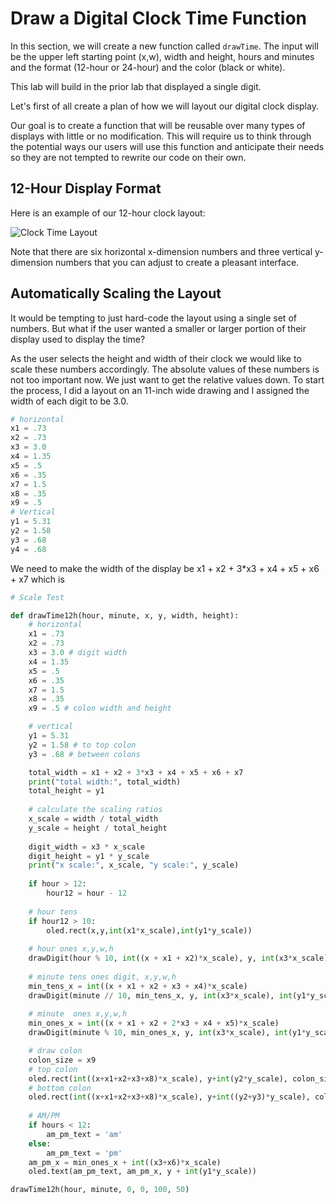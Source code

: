 # Draw a Digital Clock Time Function

In this section, we will create a new function called ```drawTime```.  The input will be the upper left starting point (x,w), width and height, hours and minutes
and the format (12-hour or 24-hour) and the color (black or white).

This lab will build in the prior lab that displayed a single digit.

Let's first of all create a plan of how we will layout our digital clock display.

Our goal is to create a function that will be reusable over many types of displays with little or no modification.  This will require us to think through the potential ways our users will use this function and anticipate their needs so they
are not tempted to rewrite our code on their own.

## 12-Hour Display Format

Here is an example of our 12-hour clock layout:

![Clock Time Layout](../img/clock-time-layout.png)

Note that there are six horizontal x-dimension numbers and three vertical y-dimension numbers that you can adjust to create a pleasant interface.

## Automatically Scaling the Layout

It would be tempting to just hard-code the layout using a single set of numbers.
But what if the user wanted a smaller or larger portion of their display used to
display the time?

As the user selects the height and width of their clock we would like to scale these numbers accordingly.  The absolute values of these numbers is not too important
now.  We just want to get the relative values down.  To start the process, I did
a layout on an 11-inch wide drawing and I assigned the width of each digit to be 3.0.

```py
# horizontal
x1 = .73
x2 = .73
x3 = 3.0
x4 = 1.35
x5 = .5
x6 = .35
x7 = 1.5
x8 = .35
x9 = .5
# Vertical
y1 = 5.31
y2 = 1.58
y3 = .68
y4 = .68
```

We need to make the width of the display be x1 + x2 + 3*x3 + x4 + x5 + x6 + x7 which is


```py
# Scale Test

def drawTime12h(hour, minute, x, y, width, height):
    # horizontal
    x1 = .73
    x2 = .73
    x3 = 3.0 # digit width
    x4 = 1.35
    x5 = .5
    x6 = .35
    x7 = 1.5
    x8 = .35
    x9 = .5 # colon width and height

    # vertical
    y1 = 5.31
    y2 = 1.58 # to top colon
    y3 = .68 # between colons

    total_width = x1 + x2 + 3*x3 + x4 + x5 + x6 + x7
    print("total width:", total_width)
    total_height = y1
    
    # calculate the scaling ratios
    x_scale = width / total_width
    y_scale = height / total_height 
    
    digit_width = x3 * x_scale
    digit_height = y1 * y_scale
    print("x scale:", x_scale, "y scale:", y_scale)
    
    if hour > 12:
        hour12 = hour - 12
    
    # hour tens
    if hour12 > 10:
        oled.rect(x,y,int(x1*x_scale),int(y1*y_scale))
        
    # hour ones x,y,w,h
    drawDigit(hour % 10, int((x + x1 + x2)*x_scale), y, int(x3*x_scale), int(y1*y_scale))
    
    # minute tens ones digit, x,y,w,h
    min_tens_x = int((x + x1 + x2 + x3 + x4)*x_scale)
    drawDigit(minute // 10, min_tens_x, y, int(x3*x_scale), int(y1*y_scale))
    
    # minute  ones x,y,w,h
    min_ones_x = int((x + x1 + x2 + 2*x3 + x4 + x5)*x_scale)
    drawDigit(minute % 10, min_ones_x, y, int(x3*x_scale), int(y1*y_scale))

    # draw colon
    colon_size = x9
    # top colon
    oled.rect(int((x+x1+x2+x3+x8)*x_scale), y+int(y2*y_scale), colon_size, colon_size)
    # bottom colon
    oled.rect(int((x+x1+x2+x3+x8)*x_scale), y+int((y2+y3)*y_scale), colon_size, colon_size)
    
    # AM/PM
    if hours < 12:
        am_pm_text = 'am'
    else:
        am_pm_text = 'pm'
    am_pm_x = min_ones_x + int((x3+x6)*x_scale)
    oled.text(am_pm_text, am_pm_x, y + int(y1*y_scale)) 

drawTime12h(hour, minute, 0, 0, 100, 50)

```

